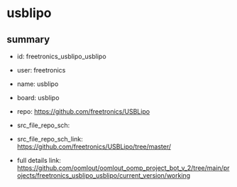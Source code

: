 # usblipo
 
## summary 
* id: freetronics_usblipo_usblipo
* user: freetronics
* name: usblipo
* board: usblipo
* repo: https://github.com/freetronics/USBLipo



* src_file_repo_sch: 
* src_file_repo_sch_link: https://github.com/freetronics/USBLipo/tree/master/
* full details link: https://github.com/oomlout/oomlout_oomp_project_bot_v_2/tree/main/projects/freetronics_usblipo_usblipo/current_version/working  








